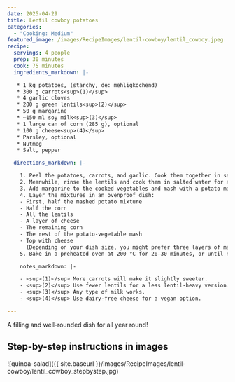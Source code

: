 ```yaml
---
date: 2025-04-29
title: Lentil cowboy potatoes
categories:
  - "Cooking: Medium"
featured_image: /images/RecipeImages/lentil-cowboy/lentil_cowboy.jpeg
recipe:
  servings: 4 people
  prep: 30 minutes
  cook: 75 minutes
  ingredients_markdown: |-

   * 1 kg potatoes, (starchy, de: mehligkochend)
   * 300 g carrots<sup>(1)</sup>
   * 4 garlic cloves
   * 200 g green lentils<sup>(2)</sup>
   * 50 g margarine
   * ~150 ml soy milk<sup>(3)</sup>
   * 1 large can of corn (285 g), optional
   * 100 g cheese<sup>(4)</sup>
   * Parsley, optional
   * Nutmeg
   * Salt, pepper

  directions_markdown: |-

    1. Peel the potatoes, carrots, and garlic. Cook them together in salted water for about 25 minutes, until the carrots are tender.
    2. Meanwhile, rinse the lentils and cook them in salted water for about 25 minutes, until soft.
    3. Add margarine to the cooked vegetables and mash with a potato masher, leaving some chunks if desired. Stir in soy milk gradually until the mixture reaches a creamy consistency. Season with nutmeg, salt, pepper, and optionally parsley.
    4. Layer the mixtures in an ovenproof dish:
    - First, half the mashed potato mixture
    - Half the corn
    - All the lentils
    - A layer of cheese
    - The remaining corn
    - The rest of the potato-vegetable mash
    - Top with cheese
      (Depending on your dish size, you might prefer three layers of mash and two of lentils.)
    5. Bake in a preheated oven at 200 °C for 20–30 minutes, or until nicely crisped on top.

    notes_markdown: |-

    - <sup>(1)</sup> More carrots will make it slightly sweeter.
    - <sup>(2)</sup> Use fewer lentils for a less lentil-heavy version.
    - <sup>(3)</sup> Any type of milk works.
    - <sup>(4)</sup> Use dairy-free cheese for a vegan option.

---
```


A filling and well-rounded dish for all year round!

<h2>Step-by-step instructions in images</h2>

![quinoa-salad]({{ site.baseurl }}/images/RecipeImages/lentil-cowboy/lentil_cowboy_stepbystep.jpg)